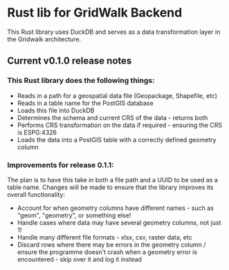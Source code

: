 # Rust lib for GridWalk Backend

This Rust library uses DuckDB and serves as a data transformation layer in the Gridwalk architecture.

## Current v0.1.0 release notes

### This Rust library does the following things:

- Reads in a path for a geospatial data file (Geopackage, Shapefile, etc)
- Reads in a table name for the PostGIS database
- Loads this file into DuckDB
- Determines the schema and current CRS of the data - returns both
- Performs CRS transformation on the data if required - ensuring the CRS is ESPG:4326
- Loads the data into a PostGIS table with a correctly defined geometry column

### Improvements for release 0.1.1:

The plan is to have this take in both a file path and a UUID to be used as a table name. Changes will be made to ensure that the library improves its overall functionality:

- Account for when geometry columns have different names - such as "geom", "geometry", or something else!
- Handle cases where data may have several geometry columns, not just 1!
- Handle many different file formats - xlsx, csv, raster data, etc
- Discard rows where there may be errors in the geometry column / ensure the programme doesn't crash when a geometry error is encountered - skip over it and log it instead
